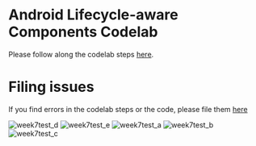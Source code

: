 # Android Lifecycle-aware Components Codelab

Please follow along the codelab steps [here](https://codelabs.developers.google.com/codelabs/android-lifecycles/).

# Filing issues

If you find errors in the codelab steps or the code, please file them [here](https://github.com/googlecodelabs/android-lifecycles/issues/new)


![week7test_d](https://user-images.githubusercontent.com/10855748/53274611-e0d4a400-36c5-11e9-8ba4-2a3523ccc92b.jpg)
![week7test_e](https://user-images.githubusercontent.com/10855748/53274612-e0d4a400-36c5-11e9-9b55-d709301a784a.jpg)
![week7test_a](https://user-images.githubusercontent.com/10855748/53274613-e0d4a400-36c5-11e9-9011-a02e3685a0ff.jpg)
![week7test_b](https://user-images.githubusercontent.com/10855748/53274614-e0d4a400-36c5-11e9-963c-41e58b108c7d.jpg)
![week7test_c](https://user-images.githubusercontent.com/10855748/53274615-e0d4a400-36c5-11e9-9950-92943ced625f.jpg)
